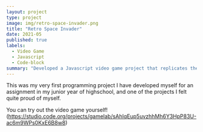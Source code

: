 ```yaml
---
layout: project
type: project
image: img/retro-space-invader.png
title: "Retro Space Invader"
date: 2021-05
published: true
labels:
  - Video Game
  - Javascript
  - Code-block
summary: "Developed a Javascript video game project that replicates the Retro Space Invader."
---
```

This was my very first programming project I have developed myself for an assignment in my junior year of highschool, and one of the projects I felt quite proud of myself. 

You can try out the video game yourself! (https://studio.code.org/projects/gamelab/sAhIqEup5uvzhhMh6Y3HpP83U-ac6m9WPs0KxE6B8w8)

